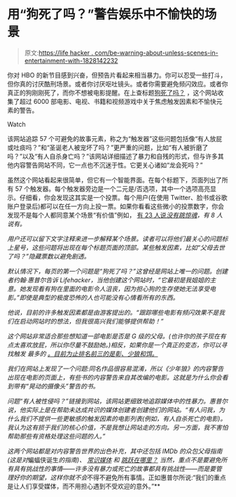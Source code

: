 # 用“狗死了吗？”警告娱乐中不愉快的场景

> 原文:[https://life hacker . com/be-warning-about-unless-scenes-in-entertainment-with-1828142232](https://lifehacker.com/be-warned-about-unpleasant-scenes-in-entertainment-with-1828142232)

你对 HBO 的新节目感到兴奋，但预告片看起来相当暴力。你可以忍受一些打斗，但你真的讨厌酷刑场景。或者你讨厌呕吐镜头。或者你需要避免频闪效应。或者你真正的狗刚刚死了，而你不想被电影提醒。在上查标题[狗死了吗？](https://www.doesthedogdie.com/) ，这个网站收集了超过 6000 部电影、电视、书籍和视频游戏中关于焦虑触发因素和不愉快元素的警告。

Watch

该网站追踪 57 个可避免的故事元素，称之为“触发器”这些问题包括像“有人放屁或吐痰吗？”和“圣诞老人被宠坏了吗？”更严重的问题，比如“有人被折磨了吗？”以及“有人自杀身亡吗？”该网站详细描述了暴力和自残的形式，但与许多其他内容警告网站不同，它一点也不沉迷于性。它更关心诸如“龙会死吗？”

虽然这个网站看起来很简单，但它有一个智能界面。在每个标题下，页面列出了所有 57 个触发器。每个触发器旁边是一个二元是/否选项，其中一个选项高亮显示。仔细看，你会发现这其实是一个投票。每个用户(在使用 Twitter、脸书或谷歌账户登录后)都可以在任一方向上投一票。如果你看看这些微小的投票数字，你会发现不是每个人都同意某个场景“有价值”例如， [有 23 人说*没有跳惊魂*](https://www.doesthedogdie.com/items/4278)*，有 8 人说有。*

*用户还可以留下文字注释来进一步解释某个场景。读者可以将他们最关心的问题标上星号，这些问题将出现在每个标题页面的顶部。某些触发因素，比如“父母去世了吗？”隐藏票数以避免剧透。*

*默认情况下，每页的第一个问题是“狗死了吗？”这曾经是网站上唯一的问题。创建者约翰·惠普尔告诉 Lifehacker，当他创建这个网站时，“它最初是我姐姐的主意。她发现看有狗在里面的电影令人沮丧，因为担心狗的生存使她无法享受电影。”即使是典型的极度恐怖的人也可能没有心情看所有的东西。*

*他说，目前的许多触发因素都是由游客提出的。“跟踪哪些电影有频闪效果不是我们在启动网站时的想法，但我很高兴我们能够提供帮助！”*

*这个网站非常适合那些想知道一部电影是否是 G 级的父母。(也许你的孩子现在有点太喜欢放屁，所以你尽量不鼓励她。)相反，如果你是一个真正的变态，你可以寻找触发 最多的 [。目前为止排名前三的是*彰*、*少狼*和*饵*。](https://www.doesthedogdie.com/browse-movies?sortField=numYesTopics)*

*我们在网站上发现了一个问题:同名作品很容易混淆，所以《少年狼》的内容警告出现在电影的页面上，有些书的内容警告来自其改编的电影。这就是为什么你会看到带有“晃动的摄像头”警告的书。*

*问题“有人被性侵吗？”链接到网站，该网站更细致地追踪媒体中的性暴力。惠普尔说，他实际上是在帮助未达成共识的媒体创建者创建他们的网站。“有人问我，为什么我们不提供一些更敏感的触发因素的电影列表(例如，有人自杀死亡的电影)。我认为这有损于我们的核心价值，不是我想让网站走的方向。另一方面，我不害怕帮助那些有资格处理这些问题的人。”*

*这两个网站都是对内容警告世界的出色补充，其中还包括 IMDb 的众包父母指南(这是对*蝙蝠侠诞生*的指南)、 [常识媒体](https://www.commonsensemedia.org/) 和 [跳跃在哪里？](https://wheresthejump.com/) 当然，重点不是要避免所有具有挑战性的事情——许多没有暴力或死亡的故事都具有挑战性——而是要管理好你的期望，这样你就不会*不得不避免所有事情。正如惠普尔所说:“我们的重点是让人们享受媒体，而不用担心遇到不受欢迎的意外。”**